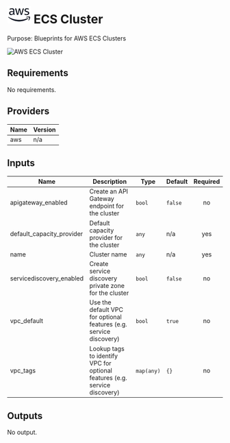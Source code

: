 # ![AWS](aws-logo.png) ECS Cluster

Purpose: Blueprints for AWS ECS Clusters

![AWS ECS Cluster](aws\_ecs\_cluster.png)

## Requirements

No requirements.

## Providers

| Name | Version |
|------|---------|
| aws | n/a |

## Inputs

| Name | Description | Type | Default | Required |
|------|-------------|------|---------|:--------:|
| apigateway\_enabled | Create an API Gateway endpoint for the cluster | `bool` | `false` | no |
| default\_capacity\_provider | Default capacity provider for the cluster | `any` | n/a | yes |
| name | Cluster name | `any` | n/a | yes |
| servicediscovery\_enabled | Create service discovery private zone for the cluster | `bool` | `false` | no |
| vpc\_default | Use the default VPC for optional features (e.g. service discovery) | `bool` | `true` | no |
| vpc\_tags | Lookup tags to identify VPC for optional features (e.g. service discovery) | `map(any)` | `{}` | no |

## Outputs

No output.

